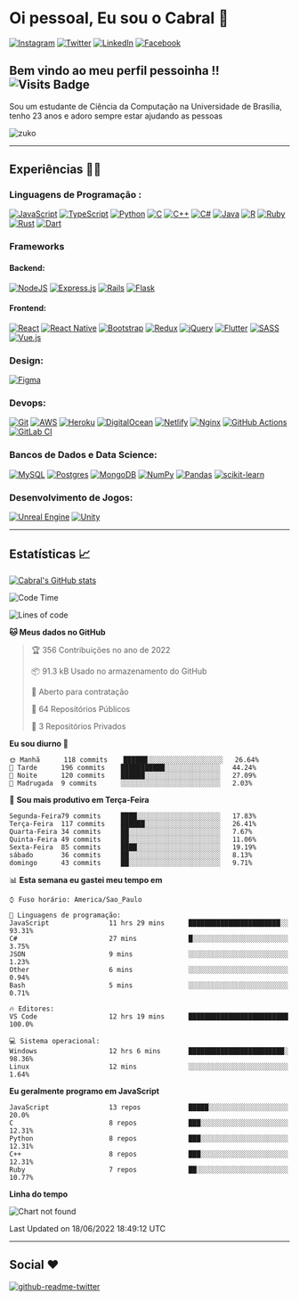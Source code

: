 # Oi pessoal, Eu sou o Cabral  🦊
<a href="https://www.instagram.com/molinesiacabral">![Instagram](https://img.shields.io/badge/Instagram-%23E4405F.svg?style=for-the-badge&logo=Instagram&logoColor=white)</a>
<a href="https://twitter.com/MolinesiaCabral">![Twitter](https://img.shields.io/badge/Twitter-%231DA1F2.svg?style=for-the-badge&logo=Twitter&logoColor=white)</a>
<a href="https://www.linkedin.com/in/joão-victor-cabral-de-melo/">![LinkedIn](https://img.shields.io/badge/linkedin-%230077B5.svg?style=for-the-badge&logo=linkedin&logoColor=white)</a>
<a href="https://www.facebook.com/joao.cabraldemelo.5" />![Facebook](https://img.shields.io/badge/Facebook-%231877F2.svg?style=for-the-badge&logo=Facebook&logoColor=white)</a>

## Bem vindo ao meu perfil pessoinha !!  ![Visits Badge](https://badges.pufler.dev/visits/JoaoVictorCabraldeMelo/JoaoVictorCabraldeMelo)

Sou um estudante de Ciência da Computação na Universidade de Brasília, tenho 23 anos e adoro sempre estar ajudando as pessoas

![zuko](https://media.giphy.com/media/gq5MJactHfhFS/giphy.gif)

<hr/>

## Experiências  👨‍💻 
  ### Linguagens de Programação : 
  [![JavaScript](https://img.shields.io/badge/javascript-%23323330.svg?style=for-the-badge&logo=javascript&logoColor=%23F7DF1E)](https://developer.mozilla.org/pt-BR/docs/Web/JavaScript)  [![TypeScript](https://img.shields.io/badge/typescript-%23007ACC.svg?style=for-the-badge&logo=typescript&logoColor=white)](https://www.typescriptlang.org) [![Python](https://img.shields.io/badge/python-%2314354C.svg?style=for-the-badge&logo=python&logoColor=white)](https://www.python.org) [![C](https://img.shields.io/badge/c-%2300599C.svg?style=for-the-badge&logo=c&logoColor=white)](https://en.wikipedia.org/wiki/C_(programming_language)) [![C++](https://img.shields.io/badge/c++-%2300599C.svg?style=for-the-badge&logo=c%2B%2B&logoColor=white)](https://en.wikipedia.org/wiki/C%2B%2B) [![C#](https://img.shields.io/badge/c%23-%23239120.svg?style=for-the-badge&logo=c-sharp&logoColor=white)](https://docs.microsoft.com/pt-br/dotnet/csharp/tour-of-csharp/) [![Java](https://img.shields.io/badge/java-%23ED8B00.svg?style=for-the-badge&logo=java&logoColor=white)](https://www.oracle.com/br/java/technologies/) [![R](https://img.shields.io/badge/r-%23276DC3.svg?style=for-the-badge&logo=r&logoColor=white)](https://www.r-project.org) [![Ruby](https://img.shields.io/badge/ruby-%23CC342D.svg?style=for-the-badge&logo=ruby&logoColor=white)](https://www.ruby-lang.org/pt/) [![Rust](https://img.shields.io/badge/rust-%23000000.svg?style=for-the-badge&logo=rust&logoColor=white)](https://www.rust-lang.org/pt-BR) [![Dart](https://img.shields.io/badge/dart-%230175C2.svg?style=for-the-badge&logo=dart&logoColor=white)](https://dart.dev)
 
  ### Frameworks
  #### Backend: 
  [![NodeJS](https://img.shields.io/badge/node.js-%2343853D.svg?style=for-the-badge&logo=node.js&logoColor=white)](https://nodejs.org/en/about/) [![Express.js](https://img.shields.io/badge/express.js-%23404d59.svg?style=for-the-badge&logo=express&logoColor=%2361DAFB)](https://expressjs.com/pt-br/) [![Rails](https://img.shields.io/badge/rails-%23CC0000.svg?style=for-the-badge&logo=ruby-on-rails&logoColor=white)](https://guides.rubyonrails.org) [![Flask](https://img.shields.io/badge/flask-%23000.svg?style=for-the-badge&logo=flask&logoColor=white)](https://flask.palletsprojects.com/en/2.0.x/)

  #### Frontend:
  [![React](https://img.shields.io/badge/react-%2320232a.svg?style=for-the-badge&logo=react&logoColor=%2361DAFB)](https://pt-br.reactjs.org) [![React Native](https://img.shields.io/badge/react_native-%2320232a.svg?style=for-the-badge&logo=react&logoColor=%2361DAFB)](https://reactnative.dev) [![Bootstrap](https://img.shields.io/badge/bootstrap-%23563D7C.svg?style=for-the-badge&logo=bootstrap&logoColor=white)](https://getbootstrap.com) [![Redux](https://img.shields.io/badge/redux-%23593d88.svg?style=for-the-badge&logo=redux&logoColor=white)](https://redux.js.org) [![jQuery](https://img.shields.io/badge/jquery-%230769AD.svg?style=for-the-badge&logo=jquery&logoColor=white)](https://jquery.com) [![Flutter](https://img.shields.io/badge/Flutter-%2302569B.svg?style=for-the-badge&logo=Flutter&logoColor=white)](https://flutter.dev) [![SASS](https://img.shields.io/badge/SASS-hotpink.svg?style=for-the-badge&logo=SASS&logoColor=white)](https://sass-lang.com) [![Vue.js](https://img.shields.io/badge/vuejs-%2335495e.svg?style=for-the-badge&logo=vuedotjs&logoColor=%234FC08D)](https://vuejs.org)

  ### Design:
  [![Figma](https://img.shields.io/badge/figma-%23F24E1E.svg?style=for-the-badge&logo=figma&logoColor=white)](https://www.figma.com)

  ### Devops:
  [![Git](https://img.shields.io/badge/git-%23F05033.svg?style=for-the-badge&logo=git&logoColor=white)](https://git-scm.com) [![AWS](https://img.shields.io/badge/AWS-%23FF9900.svg?style=for-the-badge&logo=amazon-aws&logoColor=white)](https://aws.amazon.com/pt/) [![Heroku](https://img.shields.io/badge/heroku-%23430098.svg?style=for-the-badge&logo=heroku&logoColor=white)](https://www.heroku.com) [![DigitalOcean](https://img.shields.io/badge/DigitalOcean-%230167ff.svg?style=for-the-badge&logo=digitalOcean&logoColor=white)](https://www.digitalocean.com) [![Netlify](https://img.shields.io/badge/netlify-%23000000.svg?style=for-the-badge&logo=netlify&logoColor=#00C7B7)](https://www.netlify.com) [![Nginx](https://img.shields.io/badge/nginx-%23009639.svg?style=for-the-badge&logo=nginx&logoColor=white)](https://www.nginx.com) [![GitHub Actions](https://img.shields.io/badge/githubactions-%232671E5.svg?style=for-the-badge&logo=githubactions&logoColor=white)](https://docs.github.com/pt/actions) [![GitLab CI](https://img.shields.io/badge/GitLabCI-%23181717.svg?style=for-the-badge&logo=gitlab&logoColor=white)](https://docs.gitlab.com/ee/ci/)

  ### Bancos de Dados e Data Science:
  [![MySQL](https://img.shields.io/badge/mysql-%2300f.svg?style=for-the-badge&logo=mysql&logoColor=white)](https://www.mysql.com) [![Postgres](https://img.shields.io/badge/postgres-%23316192.svg?style=for-the-badge&logo=postgresql&logoColor=white)](https://www.postgresql.org) [![MongoDB](https://img.shields.io/badge/MongoDB-%234ea94b.svg?style=for-the-badge&logo=mongodb&logoColor=white)](https://www.mongodb.com/pt-br) [![NumPy](https://img.shields.io/badge/numpy-%23013243.svg?style=for-the-badge&logo=numpy&logoColor=white)](https://numpy.org) [![Pandas](https://img.shields.io/badge/pandas-%23150458.svg?style=for-the-badge&logo=pandas&logoColor=white)](https://pandas.pydata.org) [![scikit-learn](https://img.shields.io/badge/scikit--learn-%23F7931E.svg?style=for-the-badge&logo=scikit-learn&logoColor=white)](https://scikit-learn.org/stable/)

  ### Desenvolvimento de Jogos:
  [![Unreal Engine](https://img.shields.io/badge/unrealengine-%23313131.svg?style=for-the-badge&logo=unrealengine&logoColor=white)](https://www.unrealengine.com/en-US/) [![Unity](https://img.shields.io/badge/unity-%23000000.svg?style=for-the-badge&logo=unity&logoColor=white)](https://unity.com)
  
    
<hr/>

## Estatísticas  📈 

[![Cabral's GitHub stats](https://github-readme-stats.vercel.app/api?username=JoaoVictorCabraldeMelo&count_private=true&show_icons=true&theme=omni)](https://github.com/anuraghazra/github-readme-stats)


<!--START_SECTION:waka-->
![Code Time](http://img.shields.io/badge/Code%20Time-0%20secs-blue)

![Lines of code](https://img.shields.io/badge/Desde%20o%20Hello%20World%20eu%20escrevi-395%20Thousand%20linhas%20de%20c%C3%B3digo-blue)

**🐱 Meus dados no GitHub** 

> 🏆 356 Contribuições no ano de 2022
 > 
> 📦 91.3 kB Usado no armazenamento do GitHub 
 > 
> 💼 Aberto para contratação
 > 
> 📜 64 Repositórios Públicos 
 > 
> 🔑 3 Repositórios Privados  
 > 
**Eu sou diurno 🐤** 

```text
🌞 Manhã      118 commits    ██████░░░░░░░░░░░░░░░░░░░   26.64% 
🌆 Tarde      196 commits    ███████████░░░░░░░░░░░░░░   44.24% 
🌃 Noite      120 commits    ██████░░░░░░░░░░░░░░░░░░░   27.09% 
🌙 Madrugada  9 commits      ░░░░░░░░░░░░░░░░░░░░░░░░░   2.03%

```
📅 **Sou mais produtivo em Terça-Feira** 

```text
Segunda-Feira79 commits     ████░░░░░░░░░░░░░░░░░░░░░   17.83% 
Terça-Feira  117 commits    ██████░░░░░░░░░░░░░░░░░░░   26.41% 
Quarta-Feira 34 commits     ██░░░░░░░░░░░░░░░░░░░░░░░   7.67% 
Quinta-Feira 49 commits     ██░░░░░░░░░░░░░░░░░░░░░░░   11.06% 
Sexta-Feira  85 commits     ████░░░░░░░░░░░░░░░░░░░░░   19.19% 
sábado       36 commits     ██░░░░░░░░░░░░░░░░░░░░░░░   8.13% 
domingo      43 commits     ██░░░░░░░░░░░░░░░░░░░░░░░   9.71%

```


📊 **Esta semana eu gastei meu tempo em** 

```text
⌚︎ Fuso horário: America/Sao_Paulo

💬 Linguagens de programação: 
JavaScript               11 hrs 29 mins      ███████████████████████░░   93.31% 
C#                       27 mins             █░░░░░░░░░░░░░░░░░░░░░░░░   3.75% 
JSON                     9 mins              ░░░░░░░░░░░░░░░░░░░░░░░░░   1.23% 
Other                    6 mins              ░░░░░░░░░░░░░░░░░░░░░░░░░   0.94% 
Bash                     5 mins              ░░░░░░░░░░░░░░░░░░░░░░░░░   0.71%

🔥 Editores: 
VS Code                  12 hrs 19 mins      █████████████████████████   100.0%

💻 Sistema operacional: 
Windows                  12 hrs 6 mins       ████████████████████████░   98.36% 
Linux                    12 mins             ░░░░░░░░░░░░░░░░░░░░░░░░░   1.64%

```

**Eu geralmente programo em JavaScript** 

```text
JavaScript               13 repos            █████░░░░░░░░░░░░░░░░░░░░   20.0% 
C                        8 repos             ███░░░░░░░░░░░░░░░░░░░░░░   12.31% 
Python                   8 repos             ███░░░░░░░░░░░░░░░░░░░░░░   12.31% 
C++                      8 repos             ███░░░░░░░░░░░░░░░░░░░░░░   12.31% 
Ruby                     7 repos             ██░░░░░░░░░░░░░░░░░░░░░░░   10.77%

```


**Linha do tempo**

![Chart not found](https://raw.githubusercontent.com/JoaoVictorCabraldeMelo/JoaoVictorCabraldeMelo/main/charts/bar_graph.png) 


 Last Updated on 18/06/2022 18:49:12 UTC
<!--END_SECTION:waka-->
<hr />

## Social ❤️

[![github-readme-twitter](https://github-readme-twitter.gazf.vercel.app/api?id=MolinesiaCabral&show_border=on&show_retweet=on&show_reply=off&layout=wide)](https://github.com/gazf/github-readme-twitter)


